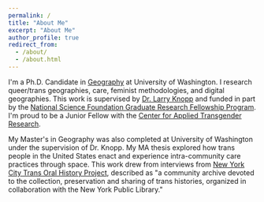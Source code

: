 ```yaml
---
permalink: /
title: "About Me"
excerpt: "About Me"
author_profile: true
redirect_from:
  - /about/
  - /about.html
---
```

I'm a Ph.D. Candidate in [Geography](http://geography.washington.edu/) at University of Washington. I research queer/trans geographies, care, feminist methodologies, and digital geographies. This work is supervised by [Dr. Larry Knopp](http://directory.tacoma.uw.edu/employee/knoppl) and funded in part by the [National Science Foundation Graduate Research Fellowship Program](http://www.nsfgrfp.org/). I'm proud to be a Junior Fellow with the [Center for Applied Transgender Research](https://www.appliedtransstudies.org/about).

My Master's in Geography was also completed at University of Washington under the supervision of Dr. Knopp. My MA thesis explored how trans people in the United States enact and experience intra-community care practices through space. This work drew from interviews from [New York City Trans Oral History Project](https://www.nyctransoralhistory.org/), described as "a community archive devoted to the collection, preservation and sharing of trans histories, organized in collaboration with the New York Public Library."
